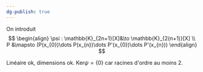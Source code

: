 ```yaml
---
dg-publish: true
---
```


On introduit 
$$
\begin{align}
\psi : \mathbb{K}_{2n+1}[X]&\to \mathbb{K}_{2(n+1)}[X] \\
P &\mapsto (P(x_{0})\dots P(x_{n})\dots P'(x_{0})\dots P'(x_{n}))
\end{align}
$$

Linéaire ok, dimensions ok. 
$\text{Ker}\psi=\{ 0 \}$ car racines d'ordre au moins $2$.

